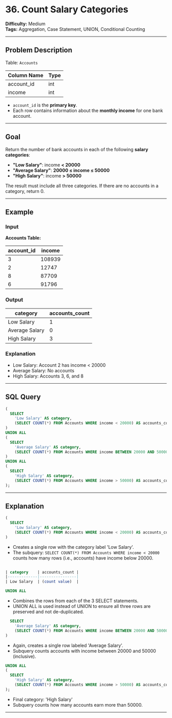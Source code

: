 # 36. Count Salary Categories

**Difficulty:** Medium  
**Tags:** Aggregation, Case Statement, UNION, Conditional Counting  

---

## Problem Description

Table: `Accounts`

| Column Name | Type |
|-------------|------|
| account_id  | int  |
| income      | int  |

- `account_id` is the **primary key**.
- Each row contains information about the **monthly income** for one bank account.

---

## Goal

Return the number of bank accounts in each of the following **salary categories**:

- **"Low Salary"**: income **< 20000**
- **"Average Salary"**: **20000 ≤ income ≤ 50000**
- **"High Salary"**: income **> 50000**

The result must include all three categories. If there are no accounts in a category, return 0.

---

## Example

### Input

**Accounts Table:**

| account_id | income |
|------------|--------|
| 3          | 108939 |
| 2          | 12747  |
| 8          | 87709  |
| 6          | 91796  |

### Output

| category       | accounts_count |
|----------------|----------------|
| Low Salary     | 1              |
| Average Salary | 0              |
| High Salary    | 3              |

### Explanation

- Low Salary: Account 2 has income < 20000  
- Average Salary: No accounts  
- High Salary: Accounts 3, 6, and 8

---

## SQL Query 

```sql
(
  SELECT 
    'Low Salary' AS category,
    (SELECT COUNT(*) FROM Accounts WHERE income < 20000) AS accounts_count
)
UNION ALL
(
  SELECT 
    'Average Salary' AS category,
    (SELECT COUNT(*) FROM Accounts WHERE income BETWEEN 20000 AND 50000) AS accounts_count
)
UNION ALL
(
  SELECT 
    'High Salary' AS category,
    (SELECT COUNT(*) FROM Accounts WHERE income > 50000) AS accounts_count
);
```
---
## Explanation
```sql
(
  SELECT 
    'Low Salary' AS category,
    (SELECT COUNT(*) FROM Accounts WHERE income < 20000) AS accounts_count
)
```
- Creates a single row with the category label 'Low Salary'.
- The subquery: ```SELECT COUNT(*) FROM Accounts WHERE income < 20000``` counts how many rows (i.e., accounts) have income below 20000.
```sql
  
| category    | accounts_count |
|-------------|----------------|
| Low Salary  | (count value)  |

```
```sql
UNION ALL
```
- Combines the rows from each of the 3 SELECT statements.
- UNION ALL is used instead of UNION to ensure all three rows are preserved and not de-duplicated.
```sql (
  SELECT 
    'Average Salary' AS category,
    (SELECT COUNT(*) FROM Accounts WHERE income BETWEEN 20000 AND 50000) AS accounts_count
)
```
- Again, creates a single row labeled 'Average Salary'.
- Subquery counts accounts with income between 20000 and 50000 (inclusive).
```sql
UNION ALL
(
  SELECT 
    'High Salary' AS category,
    (SELECT COUNT(*) FROM Accounts WHERE income > 50000) AS accounts_count
);
```
- Final category: 'High Salary'
- Subquery counts how many accounts earn more than 50000.
---
